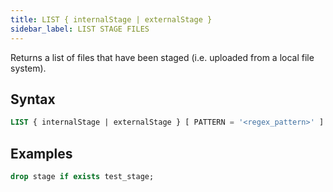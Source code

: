```yaml
---
title: LIST { internalStage | externalStage }
sidebar_label: LIST STAGE FILES 
---
```


Returns a list of files that have been staged (i.e. uploaded from a local file system).

## Syntax

```sql
LIST { internalStage | externalStage } [ PATTERN = '<regex_pattern>' ]
```

## Examples

```sql title='mysql>'
drop stage if exists test_stage;
```
